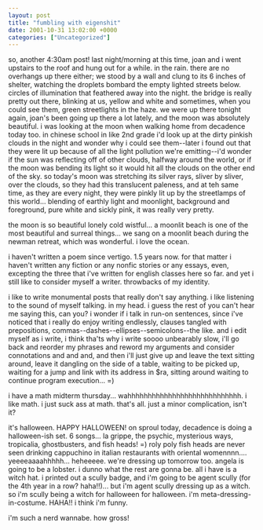 ```yaml
---
layout: post
title: "fumbling with eigenshit"
date: 2001-10-31 13:02:00 +0000
categories: ["Uncategorized"]
---
```


so, another 4:30am post! last night/morning at this time, joan and i went upstairs to the roof and hung out for a while. in the rain. there are no overhangs up there either; we stood by a wall and clung to its 6 inches of shelter, watching the droplets bombard the empty lighted streets below. circles of illumination that feathered away into the night. the bridge is really pretty out there, blinking at us, yellow and white and sometimes, when you could see them, green streetlights in the haze. we were up there tonight again, joan's been going up there a lot lately, and the moon was absolutely beautiful. i was looking at the moon when walking home from decadence today too. in chinese school in like 2nd grade i'd look up at the dirty pinkish clouds in the night and wonder why i could see them--later i found out that they were lit up because of all the light pollution we're emitting--i'd wonder if the sun was reflecting off of other clouds, halfway around the world, or if the moon was bending its light so it would hit all the clouds on the other end of the sky. so today's moon was stretching its silver rays, sliver by sliver, over the clouds, so they had this translucent paleness, and at teh same time, as they are every night, they were pinkly lit up by the streetlamps of this world... blending of earthly light and moonlight, background and foreground, pure white and sickly pink, it was really very pretty. 

the moon is so beautiful lonely cold wistful... a moonlit beach is one of the most beautiful and surreal things... we sang on a moonlit beach during the newman retreat, which was wonderful. i love the ocean.

i haven't written a poem since vertigo. 1.5 years now. for that matter i haven't written any fiction or any nonfic stories or any essays, even, excepting the three that i've written for english classes here so far. and yet i still like to consider myself a writer. throwbacks of my identity.

i like to write monumental posts that really don't say anything. i like listening to the sound of myself talking. in my head. i guess the rest of you can't hear me saying this, can you? i wonder if i talk in run-on sentences, since i've noticed that i really do enjoy writing endlessly, clauses tangled with prepositions, commas--dashes--ellipses--semicolons--the like. and i edit myself as i write, i think tha'ts why i write soooo unbearably slow, i'll go back and reorder my phrases and reword my arguments and consider connotations and and and, and then i'll just give up and leave the text sitting around, leave it dangling on the side of a table, waiting to be picked up, waiting for a jump and link with its address in $ra, sitting around waiting to continue program execution... =)

i have a math midterm thursday... wahhhhhhhhhhhhhhhhhhhhhhhhhhhh. i like math. i just suck ass at math. that's all. just a minor complication, isn't it? 

it's halloween. HAPPY HALLOWEEN! on sproul today, decadence is doing a halloween-ish set. 6 songs... la grippe, the psychic, mysterious ways, tropicalia, ghostbusters, and fish heads! =) roly poly fish heads are never seen drinking cappuchino in italian restaurants with oriental womennnn.... yeeeeaaaahhhhh... heheeeee. we're dressing up tomorrow too. angela is going to be a lobster. i dunno what the rest are gonna be. all i have is a witch hat. i printed out a scully badge, and i'm going to be agent scully (for the 4th year in a row? haha!!)... but i'm agent scully dressing up as a witch. so i'm scully being a witch for halloween for halloween. i'm meta-dressing-in-costume. HAHA!! i think i'm funny. 

i'm such a nerd wannabe. how gross!